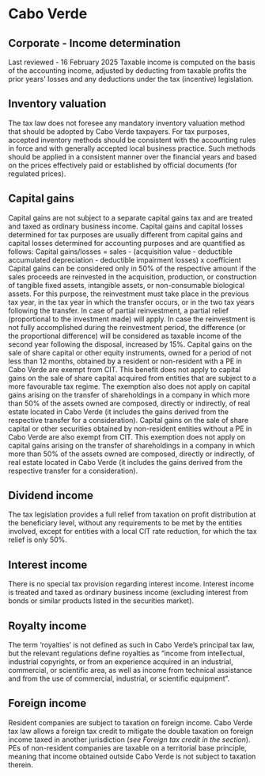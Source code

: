 # Cabo Verde
## Corporate - Income determination
Last reviewed - 16 February 2025
Taxable income is computed on the basis of the accounting income, adjusted by deducting from taxable profits the prior years' losses and any deductions under the tax (incentive) legislation.
## Inventory valuation
The tax law does not foresee any mandatory inventory valuation method that should be adopted by Cabo Verde taxpayers. For tax purposes, accepted inventory methods should be consistent with the accounting rules in force and with generally accepted local business practice. Such methods should be applied in a consistent manner over the financial years and based on the prices effectively paid or established by official documents (for regulated prices).
## Capital gains
Capital gains are not subject to a separate capital gains tax and are treated and taxed as ordinary business income.
Capital gains and capital losses determined for tax purposes are usually different from capital gains and capital losses determined for accounting purposes and are quantified as follows:
Capital gains/losses = sales - (acquisition value - deductible accumulated depreciation - deductible impairment losses) x coefficient
Capital gains can be considered only in 50% of the respective amount if the sales proceeds are reinvested in the acquisition, production, or construction of tangible fixed assets, intangible assets, or non-consumable biological assets. For this purpose, the reinvestment must take place in the previous tax year, in the tax year in which the transfer occurs, or in the two tax years following the transfer.
In case of partial reinvestment, a partial relief (proportional to the investment made) will apply. In case the reinvestment is not fully accomplished during the reinvestment period, the difference (or the proportional difference) will be considered as taxable income of the second year following the disposal, increased by 15%.
Capital gains on the sale of share capital or other equity instruments, owned for a period of not less than 12 months, obtained by a resident or non-resident with a PE in Cabo Verde are exempt from CIT. This benefit does not apply to capital gains on the sale of share capital acquired from entities that are subject to a more favourable tax regime. The exemption also does not apply on capital gains arising on the transfer of shareholdings in a company in which more than 50% of the assets owned are composed, directly or indirectly, of real estate located in Cabo Verde (it includes the gains derived from the respective transfer for a consideration).
Capital gains on the sale of share capital or other securities obtained by non-resident entities without a PE in Cabo Verde are also exempt from CIT. This exemption does not apply on capital gains arising on the transfer of shareholdings in a company in which more than 50% of the assets owned are composed, directly or indirectly, of real estate located in Cabo Verde (it includes the gains derived from the respective transfer for a consideration).
## Dividend income
The tax legislation provides a full relief from taxation on profit distribution at the beneficiary level, without any requirements to be met by the entities involved, except for entities with a local CIT rate reduction, for which the tax relief is only 50%.
## Interest income
There is no special tax provision regarding interest income. Interest income is treated and taxed as ordinary business income (excluding interest from bonds or similar products listed in the securities market).
## Royalty income
The term ‘royalties’ is not defined as such in Cabo Verde’s principal tax law, but the relevant regulations define royalties as “income from intellectual, industrial copyrights, or from an experience acquired in an industrial, commercial, or scientific area, as well as income from technical assistance and from the use of commercial, industrial, or scientific equipment”.
## Foreign income
Resident companies are subject to taxation on foreign income. Cabo Verde tax law allows a foreign tax credit to mitigate the double taxation on foreign income taxed in another jurisdiction (_see Foreign tax credit in the section_).
PEs of non-resident companies are taxable on a territorial base principle, meaning that income obtained outside Cabo Verde is not subject to taxation therein.
